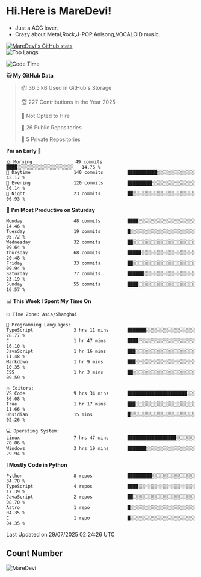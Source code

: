 # Hi.Here is MareDevi!

- Just a ACG lover.
- Crazy about Metal,Rock,J-POP,Anisong,VOCALOID music..

[![MareDevi's GitHub stats](https://github-readme-stats.vercel.app/api?username=MareDevi&show_icons=true&theme=algolia)](https://github.com/anuraghazra/github-readme-stats)  
![Top Langs](https://github-readme-stats.vercel.app/api/top-langs/?username=MareDevi&layout=compact&theme=algolia)

<!--START_SECTION:waka-->
![Code Time](http://img.shields.io/badge/Code%20Time-291%20hrs%2042%20mins-blue)

**🐱 My GitHub Data** 

> 📦 36.5 kB Used in GitHub's Storage 
 > 
> 🏆 227 Contributions in the Year 2025
 > 
> 🚫 Not Opted to Hire
 > 
> 📜 26 Public Repositories 
 > 
> 🔑 5 Private Repositories 
 > 
**I'm an Early 🐤** 

```text
🌞 Morning                49 commits          ████░░░░░░░░░░░░░░░░░░░░░   14.76 % 
🌆 Daytime                140 commits         ███████████░░░░░░░░░░░░░░   42.17 % 
🌃 Evening                120 commits         █████████░░░░░░░░░░░░░░░░   36.14 % 
🌙 Night                  23 commits          ██░░░░░░░░░░░░░░░░░░░░░░░   06.93 % 
```
📅 **I'm Most Productive on Saturday** 

```text
Monday                   48 commits          ████░░░░░░░░░░░░░░░░░░░░░   14.46 % 
Tuesday                  19 commits          █░░░░░░░░░░░░░░░░░░░░░░░░   05.72 % 
Wednesday                32 commits          ██░░░░░░░░░░░░░░░░░░░░░░░   09.64 % 
Thursday                 68 commits          █████░░░░░░░░░░░░░░░░░░░░   20.48 % 
Friday                   33 commits          ██░░░░░░░░░░░░░░░░░░░░░░░   09.94 % 
Saturday                 77 commits          ██████░░░░░░░░░░░░░░░░░░░   23.19 % 
Sunday                   55 commits          ████░░░░░░░░░░░░░░░░░░░░░   16.57 % 
```


📊 **This Week I Spent My Time On** 

```text
🕑︎ Time Zone: Asia/Shanghai

💬 Programming Languages: 
TypeScript               3 hrs 11 mins       ███████░░░░░░░░░░░░░░░░░░   28.77 % 
C                        1 hr 47 mins        ████░░░░░░░░░░░░░░░░░░░░░   16.10 % 
JavaScript               1 hr 16 mins        ███░░░░░░░░░░░░░░░░░░░░░░   11.48 % 
Markdown                 1 hr 9 mins         ███░░░░░░░░░░░░░░░░░░░░░░   10.35 % 
CSS                      1 hr 3 mins         ██░░░░░░░░░░░░░░░░░░░░░░░   09.59 % 

🔥 Editors: 
VS Code                  9 hrs 34 mins       ██████████████████████░░░   86.08 % 
Trae                     1 hr 17 mins        ███░░░░░░░░░░░░░░░░░░░░░░   11.66 % 
Obsidian                 15 mins             █░░░░░░░░░░░░░░░░░░░░░░░░   02.26 % 

💻 Operating System: 
Linux                    7 hrs 47 mins       ██████████████████░░░░░░░   70.06 % 
Windows                  3 hrs 19 mins       ███████░░░░░░░░░░░░░░░░░░   29.94 % 
```

**I Mostly Code in Python** 

```text
Python                   8 repos             █████████░░░░░░░░░░░░░░░░   34.78 % 
TypeScript               4 repos             ████░░░░░░░░░░░░░░░░░░░░░   17.39 % 
JavaScript               2 repos             ██░░░░░░░░░░░░░░░░░░░░░░░   08.70 % 
Astro                    1 repo              █░░░░░░░░░░░░░░░░░░░░░░░░   04.35 % 
C                        1 repo              █░░░░░░░░░░░░░░░░░░░░░░░░   04.35 % 
```




 Last Updated on 29/07/2025 02:24:26 UTC
<!--END_SECTION:waka-->

## Count Number
![MareDevi](https://count.getloli.com/get/@maredevi?theme=moebooru-h)  

<!---
MareDevi/MareDevi is a ✨ special ✨ repository because its `README.md` (this file) appears on your GitHub profile.
You can click the Preview link to take a look at your changes.
--->
